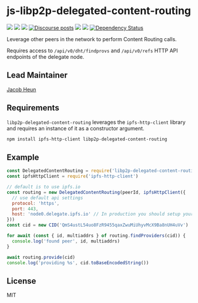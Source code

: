 # js-libp2p-delegated-content-routing

[![](https://img.shields.io/badge/made%20by-Protocol%20Labs-blue.svg?style=flat-square)](http://protocol.ai)
[![](https://img.shields.io/badge/project-libp2p-yellow.svg?style=flat-square)](http://libp2p.io/)
[![](https://img.shields.io/badge/freenode-%23libp2p-yellow.svg?style=flat-square)](http://webchat.freenode.net/?channels=%23libp2p)
[![Discourse posts](https://img.shields.io/discourse/https/discuss.libp2p.io/posts.svg)](https://discuss.libp2p.io)
[![](https://img.shields.io/codecov/c/github/libp2p/js-libp2p-delegated-content-routing.svg?style=flat-square)](https://codecov.io/gh/libp2p/js-libp2p-delegated-content-routing)
[![](https://img.shields.io/travis/libp2p/js-libp2p-delegated-content-routing.svg?style=flat-square)](https://travis-ci.com/libp2p/js-libp2p-delegated-content-routing)
[![Dependency Status](https://david-dm.org/libp2p/js-libp2p-delegated-content-routing.svg?style=flat-square)](https://david-dm.org/libp2p/js-libp2p-delegated-content-routing)

Leverage other peers in the network to perform Content Routing calls.

Requires access to `/api/v0/dht/findprovs` and `/api/v0/refs` HTTP API endpoints of the delegate node.

## Lead Maintainer

[Jacob Heun](https://github.com/jacobheun)

## Requirements

`libp2p-delegated-content-routing` leverages the `ipfs-http-client` library and requires an instance of it as a constructor argument.

```sh
npm install ipfs-http-client libp2p-delegated-content-routing
```

## Example

```js
const DelegatedContentRouting = require('libp2p-delegated-content-routing')
const ipfsHttpClient = require('ipfs-http-client')

// default is to use ipfs.io
const routing = new DelegatedContentRouting(peerId, ipfsHttpClient({
  // use default api settings
  protocol: 'https',
  port: 443,
  host: 'node0.delegate.ipfs.io' // In production you should setup your own delegates
}))
const cid = new CID('QmS4ustL54uo8FzR9455qaxZwuMiUhyvMcX9Ba8nUH4uVv')

for await (const { id, multiaddrs } of routing.findProviders(cid)) {
  console.log('found peer', id, multiaddrs)
}

await routing.provide(cid)
console.log('providing %s', cid.toBaseEncodedString())
```

## License

MIT
